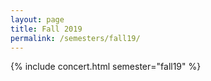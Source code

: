 ```yaml
---
layout: page
title: Fall 2019
permalink: /semesters/fall19/
---
```

{% include concert.html semester="fall19" %}
